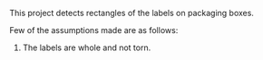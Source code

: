 This project detects rectangles of the labels on packaging boxes. 

Few of the assumptions made are as follows:
1. The labels are whole and not torn. 
